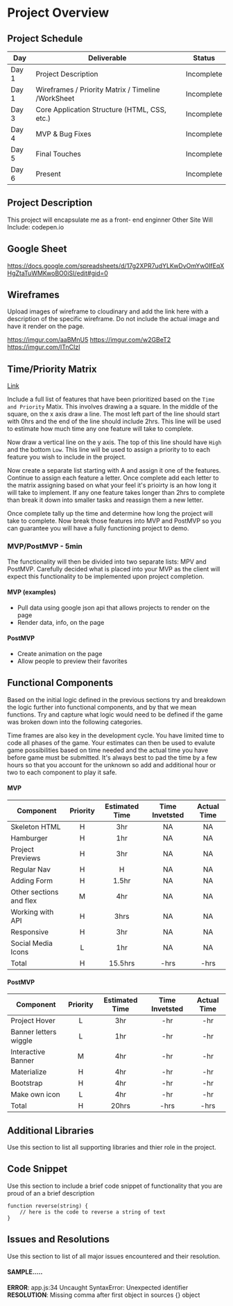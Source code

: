 # Project Overview

## Project Schedule

|  Day | Deliverable | Status
|---|---| ---|
|Day 1| Project Description | Incomplete
|Day 1| Wireframes / Priority Matrix / Timeline /WorkSheet | Incomplete
|Day 3| Core Application Structure (HTML, CSS, etc.) | Incomplete
|Day 4| MVP & Bug Fixes | Incomplete
|Day 5| Final Touches | Incomplete
|Day 6| Present | Incomplete


## Project Description

This project will encapsulate me as a front- end enginner
Other Site Will Include: codepen.io
## Google Sheet

https://docs.google.com/spreadsheets/d/17g2XPR7udYLKwDvOmYw0IfEqXHgZtaTuWMKwoBO0iSI/edit#gid=0

## Wireframes

Upload images of wireframe to cloudinary and add the link here with a description of the specific wireframe. Do not include the actual image and have it render on the page.  

https://imgur.com/aaBMnU5 
https://imgur.com/w2GBeT2 
https://imgur.com/ITnCIzI



## Time/Priority Matrix 

[Link]()

Include a full list of features that have been prioritized based on the `Time and Priority` Matix.  This involves drawing a a square.  In the middle of the square, on the x axis draw a line.  The most left part of the line should start with 0hrs and the end of the line should include 2hrs.  This line will be used to estimate how much time any one feature will take to complete. 

Now draw a vertical line on the y axis.  The top of this line should have `High` and the bottom `Low`.  This line will be used to assign a priority to to each feature you wish to include in the project.  

Now create a separate list starting with A and assign it one of the features.  Continue to assign each feature a letter.  Once complete add each letter to the matrix assigning based on what your feel it's prioirty is an how long it will take to implement. If any one feature takes longer than 2hrs to complete than break it down into smaller tasks and reassign them a new letter. 

Once complete tally up the time and determine how long the project will take to complete. Now break those features into MVP and PostMVP so you can guarantee you will have a fully functioning project to demo. 

### MVP/PostMVP - 5min

The functionality will then be divided into two separate lists: MPV and PostMVP.  Carefully decided what is placed into your MVP as the client will expect this functionality to be implemented upon project completion.  

#### MVP (examples)

- Pull data using google json api that allows projects to render on the page
- Render data, info, on the page

#### PostMVP 

- Create animation on the page
- Allow people to preview their favorites

## Functional Components

Based on the initial logic defined in the previous sections try and breakdown the logic further into functional components, and by that we mean functions.  Try and capture what logic would need to be defined if the game was broken down into the following categories.

Time frames are also key in the development cycle.  You have limited time to code all phases of the game.  Your estimates can then be used to evalute game possibilities based on time needed and the actual time you have before game must be submitted. It's always best to pad the time by a few hours so that you account for the unknown so add and additional hour or two to each component to play it safe.

#### MVP
| Component | Priority | Estimated Time | Time Invetsted | Actual Time |
| --- | :---: |  :---: | :---: | :---: |
| Skeleton HTML | H | 3hr | NA | NA 
| Hamburger | H | 1hr | NA | NA |
| Project Previews | H | 3hr | NA | NA|
| Regular Nav | H | H | NA | NA|
| Adding Form | H | 1.5hr| NA | NA |
| Other sections and flex| M | 4hr | NA | NA|
| Working with API | H | 3hrs| NA | NA |
| Responsive | H | 3hr | NA| NA|
| Social Media Icons | L | 1hr | NA | NA|
| Total | H | 15.5hrs| -hrs | -hrs |

#### PostMVP
| Component | Priority | Estimated Time | Time Invetsted | Actual Time |
| --- | :---: |  :---: | :---: | :---: |
| Project Hover | L | 3hr | -hr | -hr|
| Banner letters wiggle | L | 1hr | -hr | -hr|
| Interactive Banner | M | 4hr | -hr | -hr|
| Materialize | H | 4hr | -hr | -hr|
| Bootstrap | H | 4hr | -hr | -hr|
| Make own icon | L | 4hr | -hr | -hr|
| Total | H | 20hrs| -hrs | -hrs |

## Additional Libraries
 Use this section to list all supporting libraries and thier role in the project. 

## Code Snippet

Use this section to include a brief code snippet of functionality that you are proud of an a brief description  

```
function reverse(string) {
	// here is the code to reverse a string of text
}
```

## Issues and Resolutions
 Use this section to list of all major issues encountered and their resolution.

#### SAMPLE.....
**ERROR**: app.js:34 Uncaught SyntaxError: Unexpected identifier                                
**RESOLUTION**: Missing comma after first object in sources {} object
